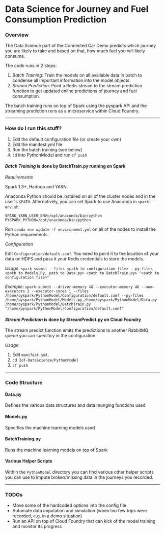 # Data Science for Journey and Fuel Consumption Prediction

### Overview

The Data Science part of the Connected Car Demo predicts which journey you are likely to take and based on that, how much fuel you will likely consume.

The code runs in 2 steps:

1. *Batch Training:* Train the models on all available data in batch to condense all important information into the model objects.
2. *Stream Prediction:* Point a Redis stream to the stream prediction function to get updated online predictions of journey and fuel consumption.

The batch training runs on top of Spark using the pyspark API and the streaming prediction runs as a microservice within Cloud Foundry.

---

### How do I run this stuff?

1. Edit the default configuration file (or create your own)
2. Edit the manifest.yml file
3. Run the batch training (see below)
4. `cd` into PythonModel and run `cf push`

#### *Batch Training* is done by BatchTrain.py running on  Spark

*Requirements*

Spark 1.3+, Hadoop and YARN.

Anaconda Python should be installed on all of the cluster nodes and in the user's
`$PATH`. Alternatively, you can set Spark to use Anaconda in `spark-env.sh`:

```
SPARK_YARN_USER_ENV=/opt/anaconda/bin/python
PYSPARK_PYTHON=/opt/anaconda/bin/python
```

Run `conda env update -f environment.yml` on all of the nodes to install the Python requirements.

*Configuration*

Edit `Configuration/default.conf`. You need to point it to the location of your data on HDFS and pass it your Redis credentials to store the models.


*Usage*:
`spark-submit --files <path to configuration file> --py-files <path to Models.Py, path to Data.py> <path to BatchTrain.py> "<path to configuration file>"`

*Example*:
`spark-submit --driver-memory 4G --executor-memory 4G --num-executors 2 --executor-cores 1 --files /home/pyspark/PythonModel/Configuration/default.conf --py-files /home/pyspark/PythonModel/Models.py,/home/pyspark/PythonModel/Data.py /home/pyspark/PythonModel/BatchTrain.py "/home/pyspark/PythonModel/Configuration/default.conf"`


#### *Stream Prediction* is done by StreamPredict.py on Cloud Foundry

The stream predict function emits the predictions to another RabbitMQ queue you can specificy in the configuration.

*Usage*:
1. Edit `manifest.yml`.
2. `cd IoT-DataScience/PythonModel`
3. `cf push`

---

### Code Structure

#### Data.py

Defines the various data structures and data munging functions used

#### Models.py

Specifies the machine learning models used


#### BatchTraining.py

Runs the machine learning models on top of Spark

#### Various Helper Scripts

Within the `PythonModel` directory you can find various other helper
scripts you can use to impute broken/missing data in the journeys you
recorded.

---

### TODOs
- Move some of the hardcoded options into the config file
- Automate data imputation and simulation (when too few trips were
  recorded, e.g. in a demo situation)
- Run an API on top of Cloud Foundry that can kick of the model
  training and monitor its progress


